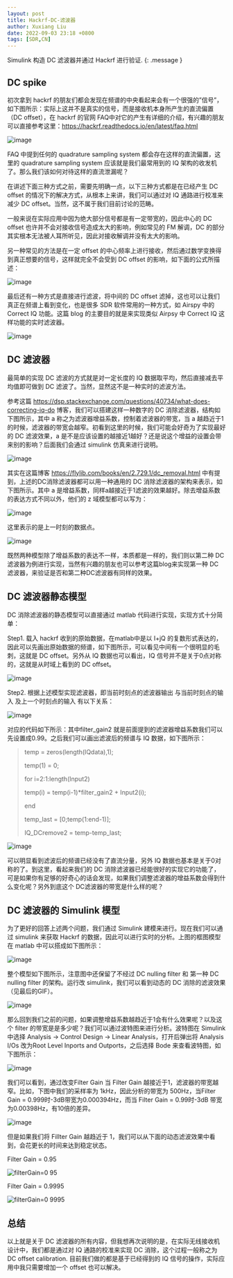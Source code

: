 ```yaml
---
layout: post
title: Hackrf-DC-滤波器
author: Xuxiang Liu
date: 2022-09-03 23:18 +0800
tags: [SDR,CN]
---
```


Simulink 构造 DC 滤波器并通过 Hackrf 进行验证.
{: .message }

## DC spike

初次拿到 hackrf 的朋友们都会发现在频谱的中央看起来会有一个很强的”信号”，如下图所示：实际上这并不是真实的信号，而是接收机本身所产生的直流偏置（DC offset），在 hackrf 的官网 FAQ中对它的产生有详细的介绍，有兴趣的朋友可以直接参考这里：https://hackrf.readthedocs.io/en/latest/faq.html

![image](https://user-images.githubusercontent.com/40487487/188273592-e8e3aae4-4226-4f00-b022-70da5315118d.png)

FAQ 中提到任何的 quadrature sampling system 都会存在这样的直流偏置，这里的 quadrature sampling system 应该就是我们最常用到的 IQ 架构的收发机了。那么我们该如何对待这样的直流泄漏呢？

在讲述下面三种方式之前，需要先明确一点，以下三种方式都是在已经产生 DC offset 的情况下的解决方式，从根本上来讲，我们可以通过对 IQ 通路进行校准来减少 DC offset。当然，这不属于我们目前讨论的范畴。

一般来说在实际应用中因为绝大部分信号都是有一定带宽的，因此中心的 DC offset 也许并不会对接收信号造成太大的影响，例如常见的 FM 解调，DC 的部分其实根本无法被人耳所听见，因此对接收解调并没有太大的影响。

另一种常见的方法是在一定 offset 的中心频率上进行接收，然后通过数学变换得到真正想要的信号，这样就完全不会受到 DC offset 的影响，如下面的公式所描述：

![image](https://user-images.githubusercontent.com/40487487/188273622-288da2fd-069b-4a78-a002-fda6a92cb9b2.png)

最后还有一种方式是直接进行滤波，将中间的 DC offset 滤掉，这也可以让我们真正在频谱上看到变化，也是很多 SDR 软件常用的一种方式，如 Airspy 中的 Correct IQ 功能。这篇 blog 的主要目的就是来实现类似 Airpsy 中 Correct IQ 这样功能的实时滤波器。

![image](https://user-images.githubusercontent.com/40487487/188273631-11191eb1-7bb4-4e91-a038-74e70b723a3b.png)

## DC 滤波器

最简单的实现 DC 滤波的方式就是对一定长度的 IQ 数据取平均，然后直接减去平均值即可做到 DC 滤波了。当然，显然这不是一种实时的滤波方法。

参考这篇 https://dsp.stackexchange.com/questions/40734/what-does-correcting-iq-do 博客，我们可以搭建这样一种数字的 DC 消除滤波器，结构如下图所示，其中 a 称之为滤波器增益系数，控制着滤波器的带宽，当 a 越趋近于1的时候，滤波器的带宽会越窄。初看到这里的时候，我们可能会好奇为了实现最好的 DC 滤波效果，a 是不是应该设置的越接近1越好？还是说这个增益的设置会带来别的影响？后面我们会通过 simulink 仿真来进行说明。

![image](https://user-images.githubusercontent.com/40487487/188273800-017c7376-9b78-4401-b0c4-229a497c81da.png)

其实在这篇博客 https://flylib.com/books/en/2.729.1/dc_removal.html 中有提到，上述的DC消除滤波器都可以用一种通用的 DC 消除滤波器的架构来表示，如下图所示。其中 a 是增益系数，同样a越接近于1滤波的效果越好。除去增益系数的表达方式不同以外，他们的 z 域模型都可以写为：

![image](https://user-images.githubusercontent.com/40487487/188273812-f43ea3a6-6e8c-4312-a99e-913420cd89af.png)

这里表示的是上一时刻的数据点。

![image](https://user-images.githubusercontent.com/40487487/188273835-27d521e7-c217-436f-aa73-3aeba54b94eb.png)

既然两种模型除了增益系数的表达不一样，本质都是一样的，我们则以第二种 DC 滤波器为例进行实现，当然有兴趣的朋友也可以参考这篇blog来实现第一种 DC 滤波器，来验证是否和第二种DC滤波器有同样的效果。

## DC 滤波器静态模型

DC 消除滤波器的静态模型可以直接通过 matlab 代码进行实现，实现方式十分简单：

Step1. 载入 hackrf 收到的原始数据，在matlab中是以 I+jQ 的复数形式表达的，因此可以先画出原始数据的频谱，如下图所示，可以看见中间有一个很明显的毛刺，这就是 DC offset。另外从 IQ 数据也可以看出，IQ 信号并不是关于0点对称的，这就是从时域上看到的 DC offset。

![image](https://user-images.githubusercontent.com/40487487/188273858-a8a4af80-efc0-4c1e-a2a6-e7981d8667ce.png)

Step2. 根据上述模型实现滤波器，即当前时刻点的滤波器输出  与当前时刻点的输入 及上一个时刻点的输入 有以下关系：

![image](https://user-images.githubusercontent.com/40487487/188273870-0f54e1f7-7574-4688-9da9-3a58dd22a09c.png)

对应的代码如下所示：其中filter_gain2 就是前面提到的滤波器增益系数我们可以先设置成0.99。之后我们可以画出滤波后的频谱与 IQ 数据，如下图所示：

> temp = zeros(length(IQdata),1);
> 
> temp(1) = 0;
> 
> for i=2:1:length(Input2)
> 
>    temp(i) = temp(i-1)*filter_gain2 + Input2(i);
>    
> end
> 
> temp_last = [0;temp(1:end-1)];
> 
> IQ_DCremove2 = temp-temp_last;

![image](https://user-images.githubusercontent.com/40487487/188274061-6afaa805-a10e-4478-b965-5f611a46fe53.png)

可以明显看到滤波后的频谱已经没有了直流分量，另外 IQ 数据也基本是关于0对称的了。到这里，看起来我们的 DC 消除滤波器已经能很好的实现它的功能了，可是如果你有足够的好奇心的话会发现，如果我们调整滤波器的增益系数会得到什么变化呢？另外到底这个 DC滤波器的带宽是什么样的呢？

## DC 滤波器的 Simulink 模型

为了更好的回答上述两个问题，我们通过 Simulink 建模来进行。现在我们可以通过 simulink 来获取 Hackrf 的数据，因此可以进行实时的分析。上图的框图模型在 matlab 中可以搭成如下图所示：

![image](https://user-images.githubusercontent.com/40487487/188273922-cdab7680-3c9d-4f5a-ba84-a89e16d9f530.png)

整个模型如下图所示，注意图中还保留了不经过 DC nulling filter 和 第一种 DC nulling filter 的架构。运行改 simulink，我们可以看到动态的 DC 消除的滤波效果（见最后的GIF）。

![image](https://user-images.githubusercontent.com/40487487/188273928-1bb9f38a-5e75-4a5e-a271-166241f856c1.png)

那么回到我们之前的问题，如果调整增益系数越趋近于1会有什么效果呢？以及这个 filter 的带宽是是多少呢？我们可以通过波特图来进行分析。波特图在 Simulink 中选择 Analysis -> Control Design -> Linear Analysis，打开后弹出将 Analysis I/Os 改为Root Level Inports and Outports，之后选择 Bode 来查看波特图，如下图所示：

![image](https://user-images.githubusercontent.com/40487487/188273937-95654db1-d3a9-47e8-be22-a5d76e1d1446.png)

我们可以看到，通过改变Filter Gain 当 Filter Gain 越接近于1，滤波器的带宽越窄。比如，下图中我们的采样率为 1kHz，因此分析的带宽为 500Hz，当Filter Gain = 0.999时-3dB带宽为0.000394Hz，而当 Filter Gain = 0.99时-3dB 带宽为0.00398Hz，有10倍的差异。

![image](https://user-images.githubusercontent.com/40487487/188273941-d02c81bf-9234-4d22-8c62-43fdc2346319.png)

但是如果我们将 Fillter Gain 越趋近于 1，我们可以从下面的动态滤波效果中看到，会花更长的时间来达到稳定状态。

Filter Gain = 0.95

![filterGain=0 95](https://user-images.githubusercontent.com/40487487/188274077-d47f5503-95fd-4c00-9f43-7415121ac170.gif)

Filter Gain = 0.9995

![filterGain=0 9995](https://user-images.githubusercontent.com/40487487/188274081-dd3e0fe6-8974-4338-995d-bf5983980fb9.gif)

## 总结

以上就是关于 DC 滤波器的所有内容，但我想再次说明的是，在实际无线接收机设计中，我们都是通过对 IQ 通路的校准来实现 DC 消除，这个过程一般称之为 DC offset calibration. 目前我们做的都是基于已经得到的 IQ 信号的操作，实际应用中我只需要增加一个 offset 也可以解决。





